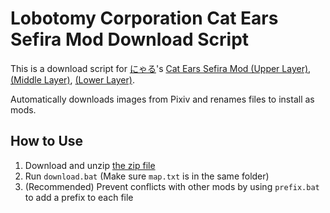 # Lobotomy Corporation Cat Ears Sefira Mod Download Script

This is a download script for [にゃる](https://www.pixiv.net/users/632978)'s
[Cat Ears Sefira Mod (Upper Layer)](https://www.pixiv.net/artworks/69098503),
[(Middle Layer)](https://www.pixiv.net/artworks/69126259),
[(Lower Layer)](https://www.pixiv.net/artworks/69127854).

Automatically downloads images from Pixiv and renames files to install as mods.

## How to Use
1. Download and unzip [the zip file](https://github.com/kairi003/lobotomy_corp_cat_sephirah_dl/archive/refs/heads/master.zip)
1. Run `download.bat` (Make sure `map.txt` is in the same folder)
1. (Recommended) Prevent conflicts with other mods by using `prefix.bat` to add a prefix to each file

